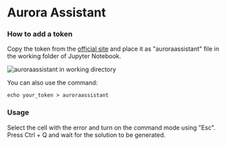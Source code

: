 Aurora Assistant
=========

### How to add a token
Copy the token from the [official site](http://localhost:8000) and place it as "auroraassistant" file in the working folder of Jupyter Notebook.

<img src="https://ie.wampi.ru/2022/01/31/AuroraAssistant-2.png" alt="auroraassistant in working directory" border="0"> <br>

You can also use the command:
```
echo your_token > auroraassistant
```

### Usage
Select the cell with the error and turn on the command mode using "Esc". Press Ctrl + Q and wait for the solution to be generated.
